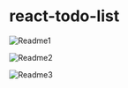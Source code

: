 # react-todo-list
![Readme1](https://user-images.githubusercontent.com/81373639/134824344-f54f97d5-fd3b-4edc-bc9a-1e93fd8e3294.png)

![Readme2](https://user-images.githubusercontent.com/81373639/134824357-84851670-a3c5-44e6-9369-6cebe8efa34a.png)

![Readme3](https://user-images.githubusercontent.com/81373639/134824363-50055e78-7937-40e9-a273-65ed502220a6.png)
